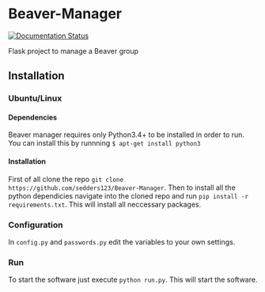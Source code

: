 # Beaver-Manager
[![Documentation Status](https://readthedocs.org/projects/beaver-manager/badge/?version=latest)](http://beaver-manager.readthedocs.org/en/latest/?badge=latest)

Flask project to manage a Beaver group
## Installation
### Ubuntu/Linux
#### Dependencies

Beaver manager requires only Python3.4+ to be installed in order to run. You can install this by runnning `$ apt-get install python3`

#### Installation
First of all clone the repo  `git clone https://github.com/sedders123/Beaver-Manager`. Then to install all the python dependicies navigate into the cloned repo and run `pip install -r requirements.txt`. This will install all neccessary packages.

### Configuration

In `config.py` and `passwords.py` edit the variables to your own settings.

### Run

To start the software just execute `python run.py`. This will start the software.


